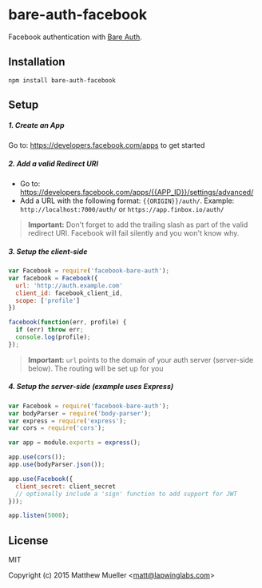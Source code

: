 
# bare-auth-facebook

  Facebook authentication with [Bare Auth](https://github.com/lapwinglabs/bare-auth).

## Installation

```
npm install bare-auth-facebook
```

## Setup

##### 1. Create an App

Go to: https://developers.facebook.com/apps to get started

##### 2. Add a valid Redirect URI

- Go to: https://developers.facebook.com/apps/{{APP_ID}}/settings/advanced/
- Add a URL with the following format: `{{ORIGIN}}/auth/`. Example: `http://localhost:7000/auth/` or `https://app.finbox.io/auth/`

> **Important:** Don't forget to add the trailing slash as part of the valid redirect URI. Facebook will fail silently and you won't know why.

##### 3. Setup the client-side

```js
var Facebook = require('facebook-bare-auth');
var facebook = Facebook({
  url: 'http://auth.example.com'
  client_id: facebook_client_id,
  scope: ['profile']
})

facebook(function(err, profile) {
  if (err) throw err;
  console.log(profile);
});
```

> **Important:** `url` points to the domain of your auth server (server-side below). The routing will be set up for you

##### 4. Setup the server-side (example uses Express)

```js
var Facebook = require('facebook-bare-auth');
var bodyParser = require('body-parser');
var express = require('express');
var cors = require('cors');

var app = module.exports = express();

app.use(cors());
app.use(bodyParser.json());

app.use(Facebook({
  client_secret: client_secret
  // optionally include a 'sign' function to add support for JWT
}));

app.listen(5000);
```

## License

MIT

Copyright (c) 2015 Matthew Mueller &lt;matt@lapwinglabs.com&gt;
